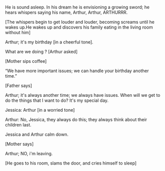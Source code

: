 
  He is sound asleep. In his dream he is envisioning a growing sword; he hears whispers saying his name, Arthur, Arthur, ARTHURRR.

[The whispers begin to get louder and louder, becoming screams until he wakes up.He wakes up and discovers his family eating in the living room without him]

 Arthur; it's my birthday [in a cheerful tone].

What are we doing ? [Arthur asked]

[Mother sips coffee]

 “We have more important issues; we can handle your birthday another time.”

[Father says]


 Arthur; it's always another time; we always have issues. When will we get to do the things that I want to do? It's my special day.

Jessica: Arthur [in a worried tone]

Arthur: No, Jessica, they always do this; they always think about their children last.

Jessica and Arthur calm down.

[Mother says]

Arthur; NO, i'm leaving.

[He goes to his room, slams the door, and cries himself to sleep]

